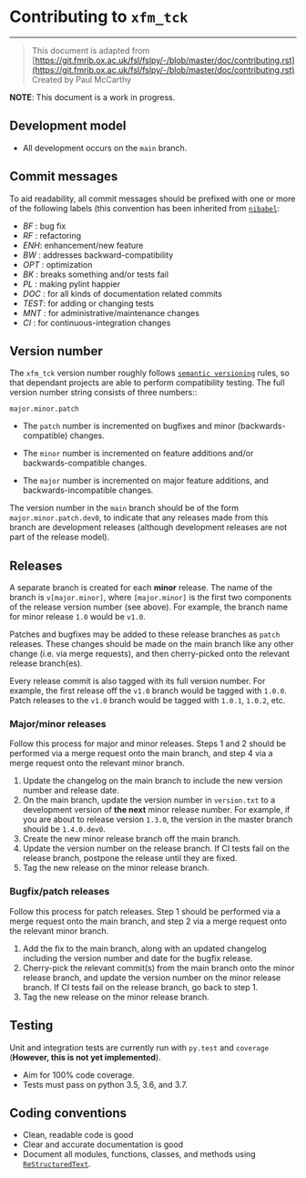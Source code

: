 # Contributing to ``xfm_tck``
-----------------------------------

> This document is adapted from [https://git.fmrib.ox.ac.uk/fsl/fslpy/-/blob/master/doc/contributing.rst](https://git.fmrib.ox.ac.uk/fsl/fslpy/-/blob/master/doc/contributing.rst)        
> Created by Paul McCarthy

**NOTE**: This document is a work in progress.

Development model
-----------------


* All development occurs on the ``main`` branch.


Commit messages
---------------


To aid readability, all commit messages should be prefixed with one or more of
the following labels (this convention has been inherited from [``nibabel``](https://github.com/nipy/nibabel):

  * *BF*  : bug fix
  * *RF*  : refactoring
  * *ENH*:  enhancement/new feature
  * *BW*  : addresses backward-compatibility
  * *OPT* : optimization
  * *BK*  : breaks something and/or tests fail
  * *PL*  : making pylint happier
  * *DOC* : for all kinds of documentation related commits
  * *TEST*: for adding or changing tests
  * *MNT* : for administrative/maintenance changes
  * *CI*  : for continuous-integration changes


Version number
--------------


The ``xfm_tck`` version number roughly follows [``semantic versioning``](http://semver.org/) rules, so that dependant projects are able to perform
compatibility testing.  The full version number string consists of three
numbers::

    major.minor.patch

- The ``patch`` number is incremented on bugfixes and minor
  (backwards-compatible) changes.

- The ``minor`` number is incremented on feature additions and/or
  backwards-compatible changes.

- The ``major`` number is incremented on major feature additions, and
  backwards-incompatible changes.


The version number in the ``main`` branch should be of the form
``major.minor.patch.dev0``, to indicate that any releases made from this
branch are development releases (although development releases are not part of
the release model).


Releases
--------


A separate branch is created for each **minor** release. The name of the
branch is ``v[major.minor]``, where ``[major.minor]`` is the first two
components of the release version number (see above). For example, the branch
name for minor release ``1.0`` would be ``v1.0``.


Patches and bugfixes may be added to these release branches as ``patch``
releases.  These changes should be made on the main branch like any other
change (i.e. via merge requests), and then cherry-picked onto the relevant
release branch(es).


Every release commit is also tagged with its full version number.  For
example, the first release off the ``v1.0`` branch would be tagged with
``1.0.0``.  Patch releases to the ``v1.0`` branch would be tagged with
``1.0.1``, ``1.0.2``, etc.


### Major/minor releases


Follow this process for major and minor releases. Steps 1 and 2 should be
performed via a merge request onto the main branch, and step 4 via a merge
request onto the relevant minor branch.


1. Update the changelog on the main branch to include the new version number
   and release date.
2. On the main branch, update the version number in ``version.txt`` to
   a development version of **the next** minor release number. For example,
   if you are about to release version ``1.3.0``, the version in the master
   branch should be ``1.4.0.dev0``.
3. Create the new minor release branch off the main branch.
4. Update the version number on the release branch. If CI tests fail on the
   release branch, postpone the release until they are fixed.
5. Tag the new release on the minor release branch.


### Bugfix/patch releases


Follow this process for patch releases. Step 1 should be performed via
a merge request onto the main branch, and step 2 via a merge request onto
the relevant minor branch.


1. Add the fix to the main branch, along with an updated changelog including
   the version number and date for the bugfix release.
2. Cherry-pick the relevant commit(s) from the main branch onto the minor
   release branch, and update the version number on the minor release branch.
   If CI tests fail on the release branch, go back to step 1.
3. Tag the new release on the minor release branch.


Testing
-------


Unit and integration tests are currently run with ``py.test`` and
``coverage`` (**However, this is not yet implemented**).

- Aim for 100% code coverage.
- Tests must pass on python 3.5, 3.6, and 3.7.


Coding conventions
------------------


- Clean, readable code is good
- Clear and accurate documentation is good
- Document all modules, functions, classes, and methods using
  [``ReStructuredText``](http://www.sphinx-doc.org/en/stable/rest.html).

